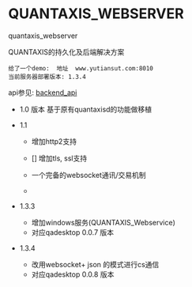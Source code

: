 # QUANTAXIS_WEBSERVER
quantaxis_webserver


QUANTAXIS的持久化及后端解决方案

```
给了一个demo:  地址  www.yutiansut.com:8010
当前服务器部署版本: 1.3.4
```


api参见: [backend_api](./backendapi.md)


- 1.0 版本  基于原有quantaxisd的功能做移植

- 1.1 

    - 增加http2支持
    - [] 增加tls, ssl支持

    - 一个完备的websocket通讯/交易机制
    - 

- 1.3.3 
    - 增加windows服务(QUANTAXIS_Webservice)
    - 对应qadesktop 0.0.7 版本

- 1.3.4
    - 改用websocket+ json 的模式进行cs通信
    - 对应qadesktop 0.0.8 版本
